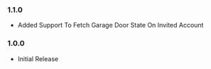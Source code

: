 ### 1.1.0 
* Added Support To Fetch Garage Door State On Invited Account


### 1.0.0 
* Initial Release
